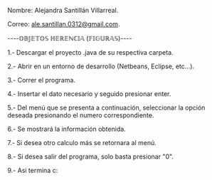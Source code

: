 Nombre: Alejandra Santillán Villarreal.

Correo: ale.santillan.0312@gmail.com.



----𝕆𝔹𝕁𝔼𝕋𝕆𝕊 ℍ𝔼ℝ𝔼ℕℂ𝕀𝔸 (𝔽𝕀𝔾𝕌ℝ𝔸𝕊)----

1.- Descargar el proyecto .java de su respectiva carpeta.

2.- Abrir en un entorno de desarrollo (Netbeans, Eclipse, etc...).

3.- Correr el programa.

4.- Insertar el dato necesario y seguido presionar enter.

5.- Del menú que se presenta a continuación, seleccionar la opción deseada presionando el numero correspondiente.

6.- Se mostrará la información obtenida.

7.- Si desea otro calculo más se retornara al menú.

8.- Si desea salir del programa, solo basta presionar "0".

9.- Asi termina c: 
